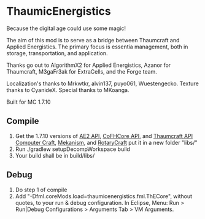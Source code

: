 ThaumicEnergistics
==================

Because the digital age could use some magic!

The aim of this mod is to serve as a bridge between Thaumcraft and Applied Energistics. The primary focus is essentia management, both in storage, transportation, and application.

Thanks go out to AlgorithmX2 for Applied Energistics, Azanor for Thaumcraft, M3gaFr3ak for ExtraCells, and the Forge team.

Localization's thanks to Mrkwtkr, alvin137, puyo061, Wuestengecko.
Texture thanks to CyanideX.
Special thanks to MKoanga.

Built for MC 1.7.10

Compile
-------

1. Get the 1.7.10 versions of [AE2 API](http://ae-mod.info/Downloads/), [CoFHCore API](http://minecraft.curseforge.com/mc-mods/69162-cofhcore/files), and [Thaumcraft API](http://www.minecraftforum.net/forums/mapping-and-modding/minecraft-mods/1292130-thaumcraft-4-2-3-5-updated-2015-2-17) [Computer Craft](http://minecraft.curseforge.com/projects/computercraft/files/2269339), [Mekanism](http://aidancbrady.com/mekanism/download/), and [RotaryCraft](https://sites.google.com/site/reikasminecraft/rotarycraft) put it in a new folder "libs/"
2. Run ./gradlew setupDecompWorkspace build
3. Your build shall be in build/libs/

Debug
-------
1. Do step 1 of compile
2. Add "-Dfml.coreMods.load=thaumicenergistics.fml.ThECore", without quotes, to your run & debug configuration.
In Eclipse, Menu: Run > Run|Debug Configurations > Arguments Tab > VM Arguments.
